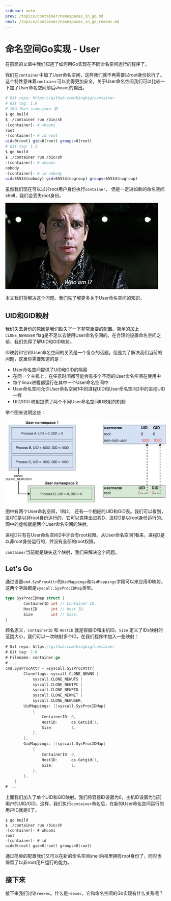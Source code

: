 ```yaml
---
sidebar: auto
prev: /topics/container/namespaces_in_go.md
next: /topics/container/namespaces_in_go_reexec.md
---
```


# 命名空间Go实现 - User

在前面的文章中我们知道了如何用Go实现在不同命名空间运行的程序了。

我们在`container`中加了User命名空间，这样我们就不再需要以root身份执行了。这个特性意味着`container`可以变得更加安全。关于User命名空间我们可以比较一下加了User命名空间前后`whoami`的输出。

```bash
# Git repo: https://github.com/bingbig/container
# Git tag: 1.0
# 加入 User namespace 前
$ go build
$ ./container run /bin/sh
-[container]- # whoami
root
-[container]- # id root
uid=0(root) gid=0(root) groups=0(root)
# Git tag: 1.1
$ go build
$ ./container run /bin/sh
-[container]- # whoami
nobody
-[container]- # id nobody
uid=65534(nobody) gid=65534(nogroup) groups=65534(nogroup)
```

虽然我们现在可以以非root用户身份执行`container`， 但是一定进如新的命名空间shell，我们会丢失root身份。

![who am i](./images/1_92KoE7150PT1rfC-AGO36w.gif)

本文我们将解决这个问题。我们先了解更多关于User命名空间的知识。

## UID和GID映射
我们失去身份的原因是我们缺失了一下非常重要的配置。简单的加上`CLONE_NEWUSER` flag是不足以去使用User命名空间的。在合理的设置命名空间之前，我们先得了解UID和GID映射。

ID映射和它和User命名空间的关系是一个复杂的话题。但是为了解决我们当前的问题，这里你需要知道的是：

- User命名空间提供了UID和GID的隔离
- 在同一个主机上，在任意时间都可能会有多个不同的User命名空间在使用中
- 每个linux进程都运行在其中一个User命名空间中
- User命名空间允许User命名空间1中的进程UID和User命名空间2中的进程UID一样
- UID/GID 映射提供了两个不同User命名空间ID映射的机制

举个图来说明这些：

![IDS mapping](./images/1_lY9jQy-ZHnKF1fMEe0W9qQ.jpeg)

图中有两个User命名空间，1和2， 还有一个相应的UID和GID表。我们可以看到，进程C是以非root身份运行的，它可以克隆出进程D，进程D是以root身份运行的。图中的虚线就是两个User命名空间的映射。

进程D只有在User命名空间2中才会有root权限。从User命名空间1看来，进程D是以非root身份运行的，并没有全部的root权限。

`container`当前就是缺失这个映射，我们来解决这个问题。

## Let's Go

通过设置`cmd.SysProcAttr`的`UidMappings`和`GidMappings`字段可以来应用ID映射。这两个字段都是`syscall.SysProcIDMap`类型。

```go
type SysProcIDMap struct {
        ContainerID int // Container ID.
        HostID      int // Host ID.
        Size        int // Size.
}
```

顾名思义，`ContainerID` 和 `HostID` 就是容器ID和主机ID。`Size` 定义了IDs映射的范围大小，我们可以一次映射多个ID。在我们程序中加入一些映射：

```go
# Git repo: https://github.com/bingbig/container
# Git tag: 2.0
# Filename: container.go
# ...
cmd.SysProcAttr = &syscall.SysProcAttr{
		Cloneflags: syscall.CLONE_NEWNS |
			syscall.CLONE_NEWUTS |
			syscall.CLONE_NEWIPC |
			syscall.CLONE_NEWPID |
			syscall.CLONE_NEWNET |
			syscall.CLONE_NEWUSER,
		UidMappings: []syscall.SysProcIDMap{
			{
				ContainerID: 0,
				HostID:      os.Getuid(),
				Size:        1,
			},
		},
		GidMappings: []syscall.SysProcIDMap{
			{
				ContainerID: 0,
				HostID:      os.Getgid(),
				Size:        1,
			},
		},
	}
# ...
```

上面我们加入了单个UID和GID映射。我们将容器ID设置为0，主机ID设置为当前用户的UID/GID。这样，我们执行`container`命名后，在新的User命名空间运行的用户ID就是0了。

```
$ go build
$ ./container run /bin/sh
-[container]- # whoami
root
-[container]- # id
uid=0(root) gid=0(root) groups=0(root)
```

通过简单的配置我们又可以在新的命名空间shell内核里拥有root身份了，同时也保留了以非root用户运行的能力。

## 接下来
接下来我们讨论`reexec`。什么是`reexec`，它和命名空间的Go实现有什么关系呢？



